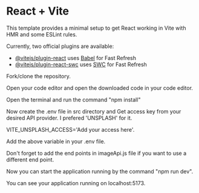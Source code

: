 # React + Vite

This template provides a minimal setup to get React working in Vite with HMR and some ESLint rules.

Currently, two official plugins are available:

- [@vitejs/plugin-react](https://github.com/vitejs/vite-plugin-react/blob/main/packages/plugin-react/README.md) uses [Babel](https://babeljs.io/) for Fast Refresh
- [@vitejs/plugin-react-swc](https://github.com/vitejs/vite-plugin-react-swc) uses [SWC](https://swc.rs/) for Fast Refresh


Fork/clone the repository.

Open your code editor and open the downloaded code in your code editor.

Open the terminal and run the command "npm install"

Now create the .env file in src directory and Get access key from your desired API provider. I prefered 'UNSPLASH' for it.

VITE_UNSPLASH_ACCESS='Add your access here'.

Add the above variable in your .env file.

Don't forget to add the end points in imageApi.js file if you want to use a different end point.

Now you can start the application running by the command "npm run dev".

You can see your application running on localhost:5173.
